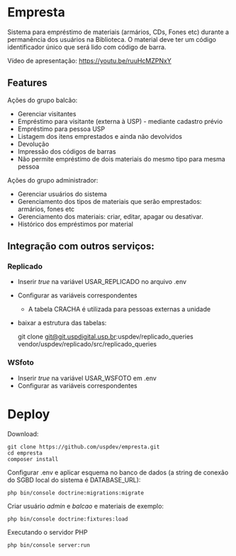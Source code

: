 # Empresta

Sistema para empréstimo de materiais (armários, CDs, Fones etc) durante a
permanência dos usuários na Biblioteca. O material deve ter um código 
identificador único que será lido com código de barra.

Vídeo de apresentação: 
https://youtu.be/ruuHcMZPNxY
## Features

 Ações do grupo balcão:

 - Gerenciar visitantes
 - Empréstimo para visitante (externa à USP) - mediante cadastro prévio
 - Empréstimo para pessoa USP
 - Listagem dos itens emprestados e ainda não devolvidos
 - Devolução
 - Impressão dos códigos de barras
 - Não permite empréstimo de dois materiais do mesmo tipo para mesma pessoa

Ações do grupo administrador:

 - Gerenciar usuários do sistema
 - Gerenciamento dos tipos de materiais que serão emprestados: armários, fones etc
 - Gerenciamento dos materiais: criar, editar, apagar ou desativar.
 - Histórico dos empréstimos por material
 
## Integração com outros serviços:

### Replicado

 - Inserir *true* na variável USAR_REPLICADO no arquivo .env
 - Configurar as variáveis correspondentes
    - A tabela CRACHA é utilizada para pessoas externas a unidade
 - baixar a estrutura das tabelas:

    git clone git@git.uspdigital.usp.br:uspdev/replicado_queries vendor/uspdev/replicado/src/replicado_queries

### WSfoto

 - Inserir *true* na variável USAR_WSFOTO em .env 
 - Configurar as variáveis correspondentes

# Deploy

Download:

    git clone https://github.com/uspdev/empresta.git
    cd empresta
    composer install

Configurar .env e aplicar esquema no banco de dados
(a string de conexão do SGBD local do sistema é DATABASE_URL):

    php bin/console doctrine:migrations:migrate

Criar usuário *admin* e *balcao* e materiais de exemplo:

    php bin/console doctrine:fixtures:load

Executando o servidor PHP
    
    php bin/console server:run


